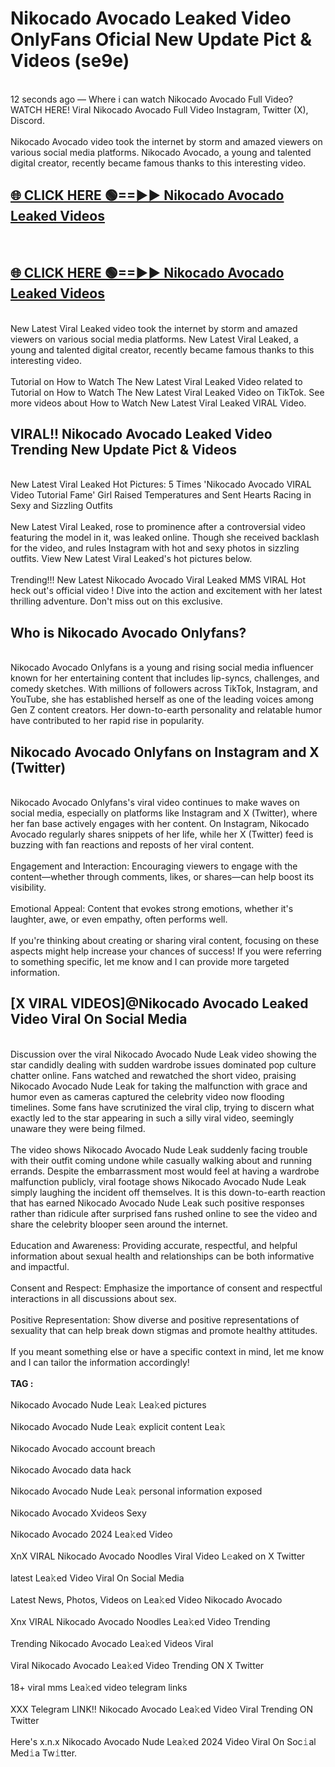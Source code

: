 # Nikocado Avocado Leaked Video OnlyFans Oficial New Update Pict & Videos (se9e)
<br>
12 seconds ago — Where i can watch Nikocado Avocado Full Video? WATCH HERE! Viral Nikocado Avocado Full Video Instagram, Twitter (X), Discord.
<br><br>
Nikocado Avocado video took the internet by storm and amazed viewers on various social media platforms. Nikocado Avocado, a young and talented digital creator, recently became famous thanks to this interesting video.
<br>
<h2><a href="https://play.trustnlinepharmacy.us?title=Nikocado_Avocado">🌐 CLICK HERE 🟢==►► Nikocado Avocado Leaked Videos</a></h2>
<br>
<h2><a href="https://play.trustnlinepharmacy.us?title=Nikocado_Avocado">🌐 CLICK HERE 🟢==►► Nikocado Avocado Leaked Videos</a></h2>
<br>
New Latest Viral Leaked video took the internet by storm and amazed viewers on various social media platforms. New Latest Viral Leaked, a young and talented digital creator, recently became famous thanks to this interesting video.
<br><br>
Tutorial on How to Watch The New Latest Viral Leaked Video related to Tutorial on How to Watch The New Latest Viral Leaked Video on TikTok. See more videos about How to Watch New Latest Viral Leaked VIRAL Video.
<br>
<h2>VIRAL!! Nikocado Avocado Leaked Video Trending New Update Pict & Videos</h2>
<br>
New Latest Viral Leaked Hot Pictures: 5 Times 'Nikocado Avocado VIRAL Video Tutorial Fame' Girl Raised Temperatures and Sent Hearts Racing in Sexy and Sizzling Outfits
<br><br>
New Latest Viral Leaked, rose to prominence after a controversial video featuring the model in it, was leaked online. Though she received backlash for the video, and rules Instagram with hot and sexy photos in sizzling outfits. View New Latest Viral Leaked's hot pictures below.
<br><br>
Trending!!! New Latest Nikocado Avocado Viral Leaked MMS VIRAL Hot heck out's official video ! Dive into the action and excitement with her latest thrilling adventure. Don't miss out on this exclusive.
<br>
<h2>Who is Nikocado Avocado Onlyfans?</h2>
<br>
Nikocado Avocado Onlyfans is a young and rising social media influencer known for her entertaining content that includes lip-syncs, challenges, and comedy sketches. With millions of followers across TikTok, Instagram, and YouTube, she has established herself as one of the leading voices among Gen Z content creators. Her down-to-earth personality and relatable humor have contributed to her rapid rise in popularity.
<br>
<h2>Nikocado Avocado Onlyfans on Instagram and X (Twitter)</h2>
<br>
Nikocado Avocado Onlyfans's viral video continues to make waves on social media, especially on platforms like Instagram and X (Twitter), where her fan base actively engages with her content. On Instagram, Nikocado Avocado regularly shares snippets of her life, while her X (Twitter) feed is buzzing with fan reactions and reposts of her viral content.
<br><br>
Engagement and Interaction: Encouraging viewers to engage with the content—whether through comments, likes, or shares—can help boost its visibility.
<br><br>
Emotional Appeal: Content that evokes strong emotions, whether it's laughter, awe, or even empathy, often performs well.
<br><br>
If you're thinking about creating or sharing viral content, focusing on these aspects might help increase your chances of success! If you were referring to something specific, let me know and I can provide more targeted information.
<br>
<h2>[X VIRAL VIDEOS]@Nikocado Avocado Leaked Video Viral On Social Media</h2>
<br>
Discussion over the viral Nikocado Avocado Nude Leak video showing the star candidly dealing with sudden wardrobe issues dominated pop culture chatter online. Fans watched and rewatched the short video, praising Nikocado Avocado Nude Leak for taking the malfunction with grace and humor even as cameras captured the celebrity video now flooding timelines. Some fans have scrutinized the viral clip, trying to discern what exactly led to the star appearing in such a silly viral video, seemingly unaware they were being filmed.
<br><br>
The video shows Nikocado Avocado Nude Leak suddenly facing trouble with their outfit coming undone while casually walking about and running errands. Despite the embarrassment most would feel at having a wardrobe malfunction publicly, viral footage shows Nikocado Avocado Nude Leak simply laughing the incident off themselves. It is this down-to-earth reaction that has earned Nikocado Avocado Nude Leak such positive responses rather than ridicule after surprised fans rushed online to see the video and share the celebrity blooper seen around the internet.
<br><br>
Education and Awareness: Providing accurate, respectful, and helpful information about sexual health and relationships can be both informative and impactful.
<br><br>
Consent and Respect: Emphasize the importance of consent and respectful interactions in all discussions about sex.
<br><br>
Positive Representation: Show diverse and positive representations of sexuality that can help break down stigmas and promote healthy attitudes.
<br><br>
If you meant something else or have a specific context in mind, let me know and I can tailor the information accordingly!
<br><br>
<strong>TAG :</strong>
<br><br>
Nikocado Avocado Nude Lea𝚔 Lea𝚔ed pictures
<br><br>
Nikocado Avocado Nude Lea𝚔 explicit content Lea𝚔
<br><br>
Nikocado Avocado account breach
<br><br>
Nikocado Avocado data hack
<br><br>
Nikocado Avocado Nude Lea𝚔 personal information exposed
<br><br>
Nikocado Avocado Xvideos Sexy
<br><br>
Nikocado Avocado 2024 Lea𝚔ed Video
<br><br>
XnX VIRAL Nikocado Avocado Noodles Viral Video L𝚎aked on X Twitter
<br><br>
latest Lea𝚔ed Video Viral On Social Media
<br><br>
Latest News, Photos, Videos on Lea𝚔ed Video Nikocado Avocado
<br><br>
Xnx VIRAL Nikocado Avocado Noodles Lea𝚔ed Video Trending
<br><br>
Trending Nikocado Avocado Lea𝚔ed Videos Viral
<br><br>
Viral Nikocado Avocado Lea𝚔ed Video Trending ON X Twitter
<br><br>
18+ viral mms Lea𝚔ed video telegram links
<br><br>
XXX Telegram LINK!! Nikocado Avocado Lea𝚔ed Video Viral Trending ON Twitter
<br><br>
Here's x.n.x Nikocado Avocado Nude Lea𝚔ed 2024 Video Viral On Soc𝚒al Med𝚒a Tw𝚒tter.